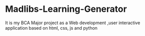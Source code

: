 # Madlibs-Learning-Generator
It is my BCA Major project as a Web development ,user interactive application based on html, css, js and python
